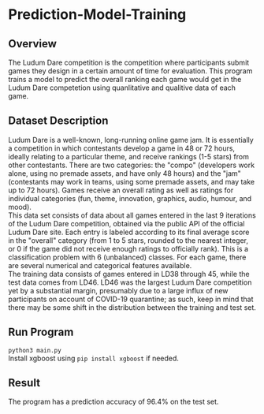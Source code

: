 # Prediction-Model-Training
## Overview
The Ludum Dare competition is the competition where participants submit games they design in a certain amount of time for evaluation. This program trains a model to predict the overall ranking each game would get in the Ludum Dare competetion using quanlitative and qualitive data of each game. 
## Dataset Description
Ludum Dare is a well-known, long-running online game jam. It is essentially a competition in which contestants develop a game in 48 or 72 hours, ideally relating to a particular theme, and receive rankings (1-5 stars) from other contestants. There are two categories: the "compo" (developers work alone, using no premade assets, and have only 48 hours) and the "jam" (contestants may work in teams, using some premade assets, and may take up to 72 hours). Games receive an overall rating as well as ratings for individual categories (fun, theme, innovation, graphics, audio, humour, and mood). <br/>
This data set consists of data about all games entered in the last 9 iterations of the Ludum Dare competition, obtained via the public API of the official Ludum Dare site. Each entry is labeled according to its final average score in the "overall" category (from 1 to 5 stars, rounded to the nearest integer, or 0 if the game did not receive enough ratings to officially rank). This is a classification problem with 6 (unbalanced) classes. 
For each game, there are several numerical and categorical features available. <br/>
The training data consists of games entered in LD38 through 45, while the test data comes from LD46. LD46 was the largest Ludum Dare competition yet by a substantial margin, presumably due to a large influx of new participants on account of COVID-19 quarantine; as such, keep in mind that there may be some shift in the distribution between the training and test set.
## Run Program
`python3 main.py` <br/>
Install xgboost using `pip install xgboost` if needed.
## Result 
The program has a prediction accuracy of 96.4% on the test set.

